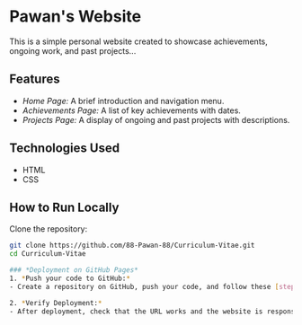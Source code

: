 # Pawan's Website

This is a simple personal website created to showcase achievements, ongoing work, and past projects...

## Features
- *Home Page:* A brief introduction and navigation menu.
- *Achievements Page:* A list of key achievements with dates.
- *Projects Page:* A display of ongoing and past projects with descriptions.

## Technologies Used
- HTML
- CSS

## How to Run Locally
   Clone the repository:
   ```bash
   git clone https://github.com/88-Pawan-88/Curriculum-Vitae.git
   cd Curriculum-Vitae

### *Deployment on GitHub Pages*
1. *Push your code to GitHub:*
   - Create a repository on GitHub, push your code, and follow these [steps](https://docs.github.com/en/pages/getting-started-with-github-pages/creating-a-github-pages-site) to deploy it.

2. *Verify Deployment:*
   - After deployment, check that the URL works and the website is responsive.
